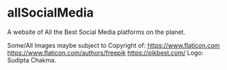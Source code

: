 # allSocialMedia
A website of All the Best Social Media platforms on the planet.

Some/All Images maybe subject to Copyright of:
https://www.flaticon.com
https://www.flaticon.com/authors/freepik
https://pikbest.com/ Logo: Sudipta Chakma.